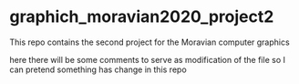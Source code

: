 # graphich_moravian2020_project2
This repo contains the second project for the Moravian computer graphics

here there will be some comments to serve as modification of the file so I can pretend something has change in this repo

